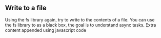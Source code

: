 ## Write to a file

Using the fs library again, try to write to the contents of a file.
You can use the fs library to as a black box, the goal is to understand async tasks.
Extra content appended using javascript code
